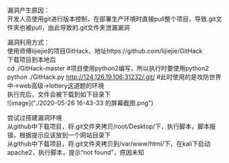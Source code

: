 漏洞产生原因：  
开发人员使用git进行版本控制，在部署生产环境时直接pull整个项目，导致.git文件夹也被pull，由此导致的.git文件夹泄漏漏洞  

漏洞利用方式：  
使用师傅lijiejie的项目GitHack，地址https://github.com/lijiejie/GitHack  
下载项目到本地后  
cd ./GitHack-master  #项目使用python2编写，所以执行时要使用python2  
python ./GitHack.py http://124.126.19.106:31232/.git/  #此时使用的是攻防世界中->web高级->lottery这道题的环境  
执行完后，文件会被下载到如下目录下  
![image]("./2020-05-26 16-43-33 的屏幕截图.png")  

尝试过搭建漏洞环境  
从github中下载项目，将.git文件夹拷贝/root/Desktop/下，执行脚本，脚本报错，根据提示应该放到一个网站目录下  
从github中下载项目，将.git文件夹拷贝到/var/www/html/下，在kali下启动apache2，执行脚本，提示“not found”，原因未知  
